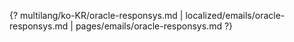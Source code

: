 {? multilang/ko-KR/oracle-responsys.md | localized/emails/oracle-responsys.md | pages/emails/oracle-responsys.md ?}
